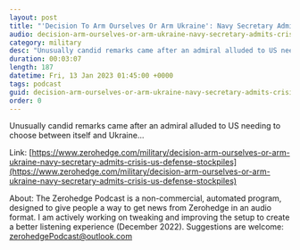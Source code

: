 ```yaml
---
layout: post
title: "'Decision To Arm Ourselves Or Arm Ukraine': Navy Secretary Admits Crisis In US Defense Stockpiles"
audio: decision-arm-ourselves-or-arm-ukraine-navy-secretary-admits-crisis-us-defense-stockpiles-1
category: military
desc: "Unusually candid remarks came after an admiral alluded to US needing to choose between itself and Ukraine..."
duration: 00:03:07
length: 187
datetime: Fri, 13 Jan 2023 01:45:00 +0000
tags: podcast
guid: decision-arm-ourselves-or-arm-ukraine-navy-secretary-admits-crisis-us-defense-stockpiles-0
order: 0
---
```

Unusually candid remarks came after an admiral alluded to US needing to choose between itself and Ukraine...

Link: [https://www.zerohedge.com/military/decision-arm-ourselves-or-arm-ukraine-navy-secretary-admits-crisis-us-defense-stockpiles](https://www.zerohedge.com/military/decision-arm-ourselves-or-arm-ukraine-navy-secretary-admits-crisis-us-defense-stockpiles)

About: The Zerohedge Podcast is a non-commercial, automated program, designed to give people a way to get news from Zerohedge in an audio format.  I am actively working on tweaking and improving the setup to create a better listening experience (December 2022).  Suggestions are welcome: [zerohedgePodcast@outlook.com](mailto:zerohedgePodcast@outlook.com)